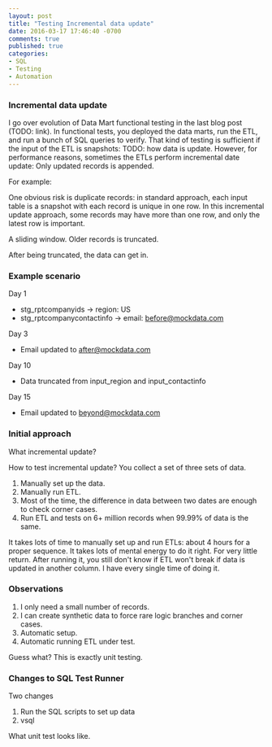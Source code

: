 ```yaml
---
layout: post
title: "Testing Incremental data update"
date: 2016-03-17 17:46:40 -0700
comments: true
published: true
categories: 
- SQL
- Testing
- Automation
---
```


### Incremental data update

I go over evolution of Data Mart functional testing in the last blog post (TODO: link).
In functional tests, you deployed the data marts, run the ETL, and run a bunch of SQL queries to verify.
That kind of testing is sufficient if the input of the ETL is snapshots: TODO: how data is update.
However, for performance reasons, sometimes the ETLs perform incremental date update: 
Only updated records is appended.

For example:

One obvious risk is duplicate records: in standard approach, each input table is a snapshot with each record is unique in one row.
In this incremental update approach, some records may have more than one row, and only the latest row is important.

A sliding window. Older records is truncated.

After being truncated, the data can get in.

### Example scenario

Day 1

* stg_rptcompanyids -> region: US
* stg_rptcompanycontactinfo -> email: before@mockdata.com

Day 3

* Email updated to after@mockdata.com

Day 10

* Data truncated from input_region and input_contactinfo

Day 15

* Email updated to beyond@mockdata.com


### Initial approach

What incremental update?

How to test incremental update?
You collect a set of three sets of data.

1. Manually set up the data.
1. Manually run ETL.
1. Most of the time, the difference in data between two dates are enough to check corner cases.
1. Run ETL and tests on 6+ million records when 99.99% of data is the same.

It takes lots of time to manually set up and run ETLs: about 4 hours for a proper sequence.
It takes lots of mental energy to do it right.
For very little return. After running it, you still don't know if ETL won't break if data is updated in another column.
I have every single time of doing it.

### Observations

1. I only need a small number of records.
1. I can create synthetic data to force rare logic branches and corner cases.
1. Automatic setup.
1. Automatic running ETL under test.

Guess what? This is exactly unit testing.

### Changes to SQL Test Runner

Two changes

1. Run the SQL scripts to set up data
1. vsql

What unit test looks like.

